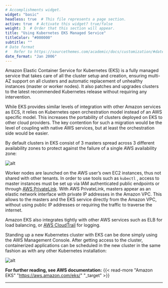 ```yaml
---
# Accomplishments widget.
widget: "basic"  
headless: true  # This file represents a page section.
active: true  # Activate this widget? true/false
weight: 3  # Order that this section will appear.
title: "Using Kubernetes EKS Managed Service"
titleColor: "#000000"
subtitle: ""
# Date format
#   Refer to https://sourcethemes.com/academic/docs/customization/#date-format
date_format: "Jan 2006"
---
```



Amazon Elastic Container Service for Kubernetes (EKS) is a fully managed service that takes care of all the cluster setup and creation, ensuring multi-AZ support on all clusters and automatic replacement of unhealthy instances (master or worker nodes). It also patches and upgrades clusters to the latest recommended Kubernetes release without requiring any intervention.



While EKS provides similar levels of integration with other Amazon services as ECS, it relies on Kubernetes open orchestration model instead of an AWS specific model. This increases the portability of clusters deployed on EKS to other cloud providers. The key contention for such a migration would be the level of coupling with native AWS services, but at least the orchestration side would be easier.



By default clusters in EKS consist of 3 masters spread across 3 different availability zones to protect against the failure of a single AWS availability zone:

![alt](/images/eks_s1_sushi_donut_1.png)





Worker nodes are launched on the AWS user’s own EC2 instances, thus not shared with other tenants. In order to use tools such as ```kubectl``` , access to master instances must be set up via IAM authenticated public endpoints or through [AWS PrivateLink](href="https://aws.amazon.com/blogs/aws/aws-privatelink-update-vpc-endpoints-for-your-own-applications-services/"). With AWS PrivateLink, masters appear as an elastic network interface with private IP addresses in the Amazon VPC. This allows to the masters and the EKS service directly from the Amazon VPC, without using public IP addresses or requiring the traffic to traverse the internet.



Amazon EKS also integrates tightly with other AWS services such as ELB for load balancing, or [AWS CloudTrail](href="https://aws.amazon.com/cloudtrail/")  for logging.




Standing up a new Kubernetes cluster with EKS can be done simply using the AWS Management Console. After getting access to the cluster, containerized applications can be scheduled in the new cluster in the same fashion as with any other Kubernetes installation:

![alt](/images/eks_main.png)










**For further reading, see AWS documentation:** {{< read-more "Amazon EKS" "https://aws.amazon.com/eks/" "_target"  >}}



---